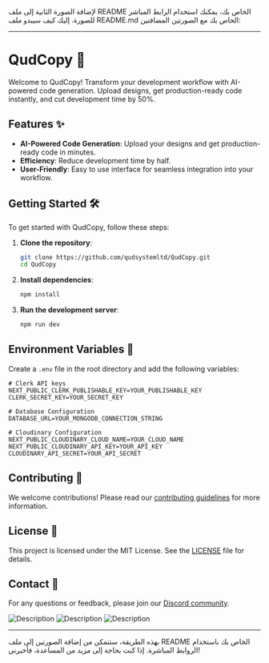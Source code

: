لإضافة الصورة الثانية إلى ملف README الخاص بك، يمكنك استخدام الرابط المباشر للصورة. إليك كيف سيبدو ملف README.md الخاص بك مع الصورتين المضافتين:

---

# QudCopy 🚀

Welcome to QudCopy! Transform your development workflow with AI-powered code generation. Upload designs, get production-ready code instantly, and cut development time by 50%.

## Features ✨

- **AI-Powered Code Generation**: Upload your designs and get production-ready code in minutes.
- **Efficiency**: Reduce development time by half.
- **User-Friendly**: Easy to use interface for seamless integration into your workflow.

## Getting Started 🛠️

To get started with QudCopy, follow these steps:

1. **Clone the repository**:
   ```bash
   git clone https://github.com/qudsystemltd/QudCopy.git
   cd QudCopy
   ```

2. **Install dependencies**:
   ```bash
   npm install
   ```

3. **Run the development server**:
   ```bash
   npm run dev
   ```

## Environment Variables 🔑

Create a `.env` file in the root directory and add the following variables:

```plaintext
# Clerk API keys
NEXT_PUBLIC_CLERK_PUBLISHABLE_KEY=YOUR_PUBLISHABLE_KEY
CLERK_SECRET_KEY=YOUR_SECRET_KEY

# Database Configuration
DATABASE_URL=YOUR_MONGODB_CONNECTION_STRING

# Cloudinary Configuration
NEXT_PUBLIC_CLOUDINARY_CLOUD_NAME=YOUR_CLOUD_NAME
NEXT_PUBLIC_CLOUDINARY_API_KEY=YOUR_API_KEY
CLOUDINARY_API_SECRET=YOUR_API_SECRET
```

## Contributing 🤝

We welcome contributions! Please read our [contributing guidelines](CONTRIBUTING.md) for more information.

## License 📜

This project is licensed under the MIT License. See the [LICENSE](LICENSE) file for details.

## Contact 📧

For any questions or feedback, please join our [Discord community](https://discord.com/invite/your-invite-link).

![Description](https://i.ibb.co/z2rY9J9/image.jpg)
![Description](https://i.ibb.co/hghCCd6/image.jpg)
![Description](https://ibb.co/KbyG3qG/image.jpg)



---

بهذه الطريقة، ستتمكن من إضافة الصورتين إلى ملف README الخاص بك باستخدام الروابط المباشرة. إذا كنت بحاجة إلى مزيد من المساعدة، فأخبرني!
